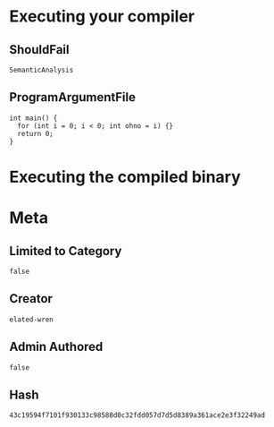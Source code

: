 # Executing your compiler

## ShouldFail

```
SemanticAnalysis
```

## ProgramArgumentFile

```
int main() {
  for (int i = 0; i < 0; int ohno = i) {}
  return 0;
}
```

# Executing the compiled binary

# Meta

## Limited to Category

```
false
```

## Creator

```
elated-wren
```

## Admin Authored

```
false
```

## Hash

```
43c19594f7101f930133c98588d0c32fdd057d7d5d8389a361ace2e3f32249ad
```
